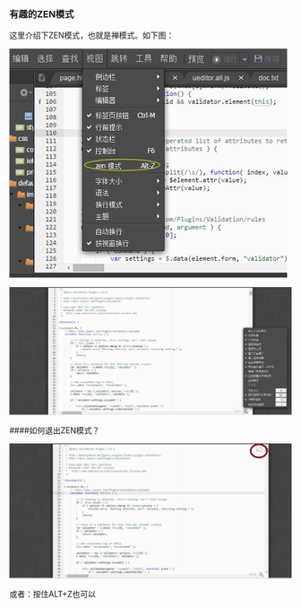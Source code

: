 ### 有趣的ZEN模式

这里介绍下ZEN模式，也就是禅模式。如下图：
   
   ![](/images/ide_zen.jpg)
   
   ![](/images/ide_zen1.jpg)
   
####如何退出ZEN模式？
   
   ![](/images/ide_zen2.jpg)
   
   或者：按住ALT+Z也可以
   
   
